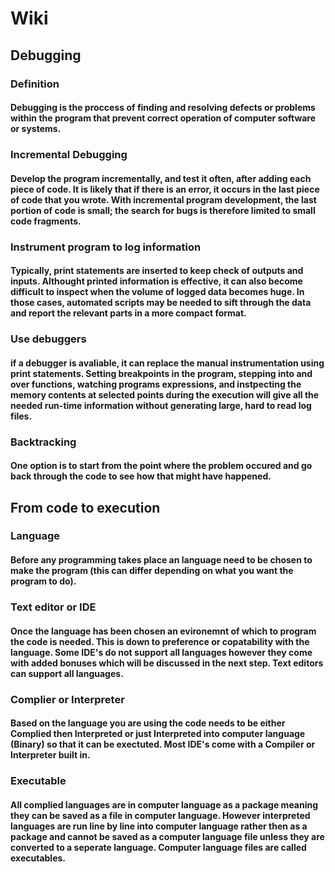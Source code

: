 # Wiki
## Debugging
### Definition
#### Debugging is the proccess of finding and resolving defects or problems within the program that prevent correct operation of computer software or systems.
### Incremental Debugging
#### Develop the program incrementally, and test it often, after adding each piece of code. It is likely that if there is an error, it occurs in the last piece of code that you wrote.  With incremental program development, the last portion of code is small; the search for bugs is therefore limited to small code fragments. 
### Instrument program to log information
#### Typically, print statements are inserted to keep check of outputs and inputs. Althought printed information is effective, it can also become difficult to inspect when the volume of logged data becomes huge. In those cases, automated scripts may be needed to sift through the data and report the relevant parts in a more compact format. 
### Use debuggers
#### if a debugger is avaliable, it can replace the manual instrumentation using print statements. Setting breakpoints in the program, stepping into and over functions, watching programs expressions, and instpecting the memory contents at selected points during the execution will give all the needed run-time information without generating large, hard to read log files. 
### Backtracking
#### One option is to start from the point where the problem occured and go back through the code to see how that might have happened. 

## From code to execution
### Language
#### Before any programming takes place an language need to be chosen to make the program (this can differ depending on what you want the program to do). 
### Text editor or IDE
#### Once the language has been chosen an evironemnt of which to program the code is needed. This is down to preference or copatability with the language. Some IDE's do not support all languages however they come with added bonuses which will be discussed in the next step. Text editors can support all languages.
### Complier or Interpreter
#### Based on the language you are using the code needs to be either Complied then Interpreted or just Interpreted into computer language (Binary) so that it can be exectuted. Most IDE's come with a Compiler or Interpreter built in. 
### Executable
#### All complied languages are in computer language as a package meaning they can be saved as a file in computer language. However interpreted languages are run line by line into computer language rather then as a package and cannot be saved as a computer language file unless they are converted to a seperate language. Computer language files are called executables. 
